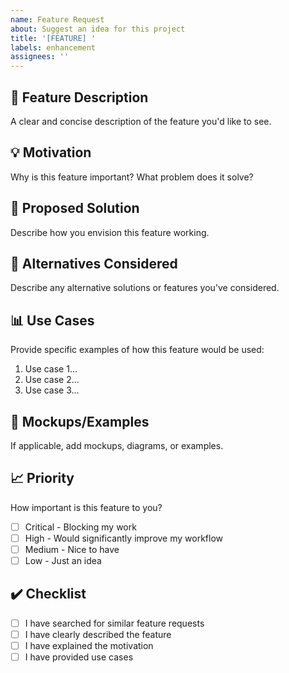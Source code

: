 ```yaml
---
name: Feature Request
about: Suggest an idea for this project
title: '[FEATURE] '
labels: enhancement
assignees: ''
---
```


## 🚀 Feature Description
A clear and concise description of the feature you'd like to see.

## 💡 Motivation
Why is this feature important? What problem does it solve?

## 📝 Proposed Solution
Describe how you envision this feature working.

## 🔄 Alternatives Considered
Describe any alternative solutions or features you've considered.

## 📊 Use Cases
Provide specific examples of how this feature would be used:

1. Use case 1...
2. Use case 2...
3. Use case 3...

## 🎨 Mockups/Examples
If applicable, add mockups, diagrams, or examples.

## 📈 Priority
How important is this feature to you?
- [ ] Critical - Blocking my work
- [ ] High - Would significantly improve my workflow
- [ ] Medium - Nice to have
- [ ] Low - Just an idea

## ✔️ Checklist
- [ ] I have searched for similar feature requests
- [ ] I have clearly described the feature
- [ ] I have explained the motivation
- [ ] I have provided use cases
